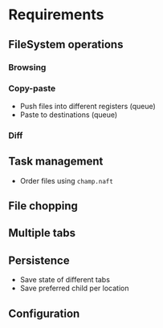 # Requirements

## FileSystem operations

### Browsing

### Copy-paste
* Push files into different registers (queue)
* Paste to destinations (queue)

### Diff

## Task management
* Order files using `champ.naft`

## File chopping

## Multiple tabs

## Persistence
* Save state of different tabs
* Save preferred child per location

## Configuration
